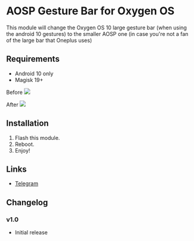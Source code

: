 # AOSP Gesture Bar for Oxygen OS

This module will change the Oxygen OS 10 large gesture bar (when using the android 10 gestures) to the smaller AOSP one (in case you're not a fan of the large bar that Oneplus uses)

## Requirements
- Android 10 only
- Magisk 19+

Before
![](https://imgur.com/a/WceAkzW)

After
![](https://imgur.com/a/zb9xX8z)





## Installation
1. Flash this module.
2. Reboot.
3. Enjoy!

## Links
- [Telegram](https://t.me/DanGLES3)


## Changelog
### v1.0
- Initial release
